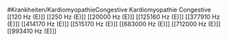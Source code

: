 #Krankheiten/KardiomyopathieCongestive
Kardiomyopathie Congestive
[[120 Hz (E)]]
[[250 Hz (E)]]
[[20000 Hz (E)]]
[[125160 Hz (E)]]
[[377910 Hz (E)]]
[[414170 Hz (E)]]
[[515170 Hz (E)]]
[[683000 Hz (E)]]
[[712000 Hz (E)]]
[[993410 Hz (E)]]